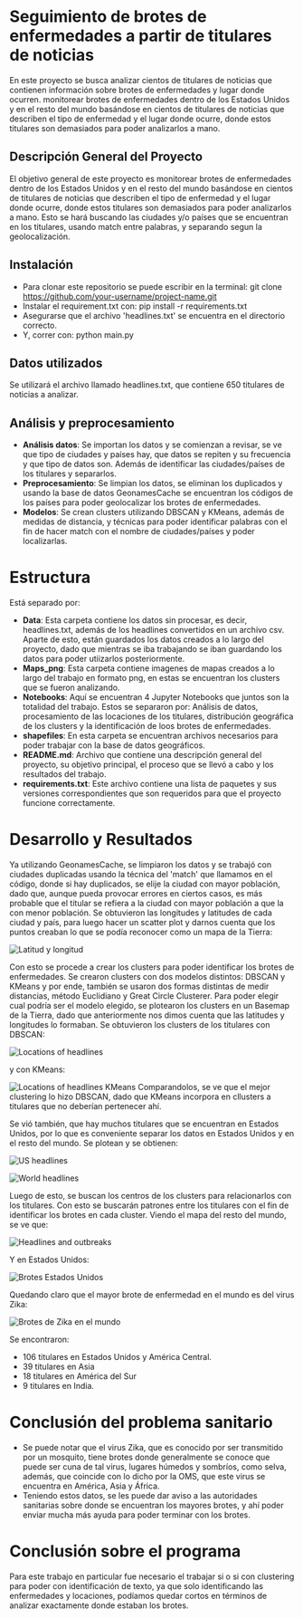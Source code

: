 # Seguimiento de brotes de enfermedades a partir de titulares de noticias
En este proyecto se busca analizar cientos de titulares de noticias que contienen información sobre brotes de enfermedades y lugar donde ocurren. monitorear brotes de enfermedades dentro de los Estados Unidos y en el resto del mundo basándose en cientos de titulares de noticias que describen el tipo de enfermedad y el lugar donde ocurre, donde estos titulares son demasiados para poder analizarlos a mano. 

## Descripción General del Proyecto

El objetivo general de este proyecto es monitorear brotes de enfermedades dentro de los Estados Unidos y en el resto del mundo basándose en cientos de titulares de noticias que describen el tipo de enfermedad y el lugar donde ocurre, donde estos titulares son demasiados para poder analizarlos a mano. Esto se hará buscando las ciudades y/o países que se encuentran en los titulares, usando match entre palabras, y separando segun la geolocalización.

## Instalación
- Para clonar este repositorio se puede escribir en la terminal: git clone https://github.com/your-username/project-name.git
- Instalar el requirement.txt con: pip install -r requirements.txt
- Asegurarse que el archivo 'headlines.txt' se encuentra en el directorio correcto.
- Y, correr con: python main.py
## Datos utilizados 

Se utilizará el archivo llamado headlines.txt, que contiene 650 titulares de noticias a analizar. 

## Análisis y preprocesamiento

- **Análisis datos**: Se importan los datos y se comienzan a revisar, se ve que tipo de ciudades y países hay, que datos se repiten y su frecuencia y que tipo de datos son. Además de identificar las ciudades/países de los titulares y separarlos.  
- **Preprocesamiento**: Se limpian los datos, se eliminan los duplicados y usando la base de datos GeonamesCache se encuentran los códigos de los países para poder geolocalizar los brotes de enfermedades.
- **Modelos**: Se crean clusters utilizando DBSCAN y KMeans, además de medidas de distancia,  y técnicas para poder identificar palabras con el fin de hacer match con el nombre de ciudades/países y poder localizarlas.

# Estructura 

Está separado por: 

- **Data**: Esta carpeta contiene los datos sin procesar, es decir, headlines.txt, además de los headlines convertidos en un archivo csv. Aparte de esto, están guardados los datos creados a lo largo del proyecto, dado que mientras se iba trabajando se iban guardando los datos para poder utiizarlos posteriormente.
- **Maps_png**: Esta carpeta contiene imagenes de mapas creados a lo largo del trabajo en formato png, en estas se encuentran los clusters que se fueron analizando.
- **Notebooks**: Aquí se encuentran 4  Jupyter Notebooks que juntos son la totalidad del trabajo. Estos se separaron por: Análisis de datos, procesamiento de las locaciones de los titulares, distribución geográfica de los clusters y la identificación de loos brotes de enfermedades.
- **shapefiles**: En esta carpeta se encuentran archivos necesarios para poder trabajar con la base de datos geográficos.
- **README.md**: Archivo que contiene una descripción general del proyecto, su objetivo principal, el proceso que se llevó a cabo y los resultados del trabajo.
- **requirements.txt**: Este archivo contiene una lista de paquetes y sus versiones correspondientes que son requeridos para que el proyecto funcione correctamente.

#  Desarrollo y Resultados 

Ya utilizando GeonamesCache, se limpiaron los datos y se trabajó con ciudades duplicadas usando la técnica del 'match' que llamamos en el código, donde si hay duplicados, se elije la ciudad con mayor población, dado que, aunque pueda provocar errores en ciertos casos, es más probable que el titular se refiera a la ciudad con mayor población a que la con menor población. 
Se obtuvieron las longitudes y latitudes de cada ciudad y país, para luego hacer un scatter plot y darnos cuenta que los puntos creaban lo que se podía reconocer como un mapa de la Tierra:

![Latitud y longitud](https://github.com/Encinita7/Tracking-disease-outbreaks/assets/126094613/b8e86c8b-d5e7-4792-a9cd-8d852d3efd1f)

Con esto se procede a crear los clusters para poder identificar los brotes de enfermedades. Se crearon clusters con dos modelos distintos: DBSCAN y KMeans y por ende, también se usaron dos formas distintas de medir distancias, método Euclidiano y Great Circle Clusterer. Para poder elegir cual podría ser el modelo elegido, se plotearon los clusters en un Basemap de la Tierra, dado que anteriormente nos dimos cuenta que las latitudes y longitudes lo formaban.
Se obtuvieron los clusters de los titulares con DBSCAN:


![Locations of headlines](https://github.com/Encinita7/Tracking-disease-outbreaks/assets/126094613/b35442e4-5679-47d3-8cab-011d45d7e756)


y con KMeans:


![Locations of headlines KMeans](https://github.com/Encinita7/Tracking-disease-outbreaks/assets/126094613/a7249e32-d56b-4a66-a934-66f3bc95e0c8)
Comparandolos, se ve que el mejor clustering lo hizo DBSCAN, dado que KMeans incorpora en cllusters a titulares que no deberían pertenecer ahí.

Se vió también, que hay muchos titulares que se encuentran en Estados Unidos, por lo que es conveniente separar los datos en Estados Unidos y en el resto del mundo. Se plotean y se obtienen:

![US headlines](https://github.com/Encinita7/Tracking-disease-outbreaks/assets/126094613/426e0dae-6316-42df-9313-707f8864a910)


![World headlines](https://github.com/Encinita7/Tracking-disease-outbreaks/assets/126094613/bc412780-e129-4d5d-a4c9-469363d8cdb1)


Luego de esto, se buscan los centros de los clusters para relacionarlos con los titulares. 
Con esto se buscarán patrones entre los titulares con el fin de identificar los brotes en cada cluster. Viendo el mapa del resto del mundo, se ve que:


![Headlines and outbreaks](https://github.com/Encinita7/Tracking-disease-outbreaks/assets/126094613/e4efed7d-3671-4263-a3ff-4452bca6db7c)

Y en Estados Unidos:


![Brotes Estados Unidos](https://github.com/Encinita7/Tracking-disease-outbreaks/assets/126094613/c3b7eeb0-c690-4d10-91a0-ded2c0657d99)

Quedando claro que el mayor brote de enfermedad en el mundo es del virus Zika:


![Brotes de Zika en el mundo](https://github.com/Encinita7/Tracking-disease-outbreaks/assets/126094613/eb817fbd-5064-4bff-bf44-88f6e4d02898)

Se encontraron:
- 106 titulares en Estados Unidos y América Central.
- 39 titulares en Asia
- 18 titulares en América del Sur
- 9 titulares en India.

# Conclusión del problema sanitario
- Se puede notar que el virus Zika, que es conocido por ser transmitido por un mosquito, tiene brotes donde generalmente se conoce que puede ser cuna de tal virus, lugares húmedos y sombríos, como selva, además, que coincide con lo dicho por la OMS, que este virus se encuentra en América, Asia y África.
- Teniendo estos datos, se les puede dar aviso a las autoridades sanitarias sobre donde se encuentran los mayores brotes, y ahí poder enviar mucha más ayuda para poder terminar con los brotes.

# Conclusión sobre el programa

Para este trabajo en particular fue necesario el trabajar si o si con clustering para poder con identificación de texto, ya que solo identificando las enfermedades y locaciones, podíamos quedar cortos en términos de analizar exactamente donde estaban los brotes.
